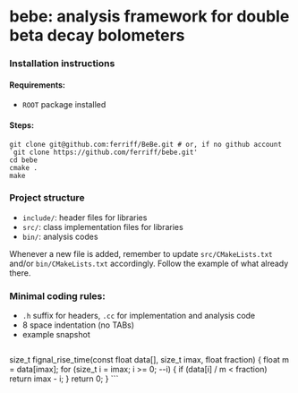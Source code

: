 # bebe: analysis framework for double beta decay bolometers

### Installation instructions

#### Requirements:
   * `ROOT` package installed

#### Steps:
```
git clone git@github.com:ferriff/BeBe.git # or, if no github account `git clone https://github.com/ferriff/bebe.git'
cd bebe
cmake .
make
```

### Project structure

   * `include/`: header files for libraries
   * `src/`: class implementation files for libraries
   * `bin/`: analysis codes

Whenever a new file is added, remember to update `src/CMakeLists.txt`
and/or `bin/CMakeLists.txt` accordingly. Follow the example of what
already there.

### Minimal coding rules:
   * `.h` suffix for headers, `.cc` for implementation and analysis code
   * 8 space indentation (no TABs)
   * example snapshot
     ```
size_t fignal_rise_time(const float data[], size_t imax, float fraction)
{
        float m = data[imax];
        for (size_t i = imax; i >= 0; --i) {
                if (data[i] / m < fraction) return imax - i;
        }
        return 0;
}
     ```
